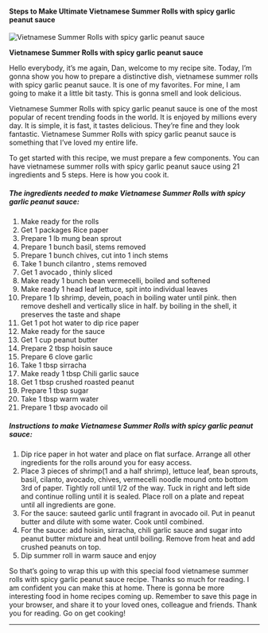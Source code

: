             

#### Steps to Make Ultimate Vietnamese Summer Rolls with spicy garlic peanut sauce

![Vietnamese Summer Rolls with spicy garlic peanut sauce](https://img-global.cpcdn.com/recipes/5423641799426048/751x532cq70/vietnamese-summer-rolls-with-spicy-garlic-peanut-sauce-recipe-main-photo.jpg)

**Vietnamese Summer Rolls with spicy garlic peanut sauce**

Hello everybody, it’s me again, Dan, welcome to my recipe site. Today, I’m gonna show you how to prepare a distinctive dish, vietnamese summer rolls with spicy garlic peanut sauce. It is one of my favorites. For mine, I am going to make it a little bit tasty. This is gonna smell and look delicious.

Vietnamese Summer Rolls with spicy garlic peanut sauce is one of the most popular of recent trending foods in the world. It is enjoyed by millions every day. It is simple, it is fast, it tastes delicious. They’re fine and they look fantastic. Vietnamese Summer Rolls with spicy garlic peanut sauce is something that I’ve loved my entire life.

To get started with this recipe, we must prepare a few components. You can have vietnamese summer rolls with spicy garlic peanut sauce using 21 ingredients and 5 steps. Here is how you cook it.

##### The ingredients needed to make Vietnamese Summer Rolls with spicy garlic peanut sauce:

1.  Make ready for the rolls
2.  Get 1 packages Rice paper
3.  Prepare 1 lb mung bean sprout
4.  Prepare 1 bunch basil, stems removed
5.  Prepare 1 bunch chives, cut into 1 inch stems
6.  Take 1 bunch cilantro , stems removed
7.  Get 1 avocado , thinly sliced
8.  Make ready 1 bunch bean vermecelli, boiled and softened
9.  Make ready 1 head leaf lettuce, spit into individual leaves
10.  Prepare 1 lb shrimp, devein, poach in boiling water until pink. then remove deshell and vertically slice in half. by boiling in the shell, it preserves the taste and shape
11.  Get 1 pot hot water to dip rice paper
12.  Make ready for the sauce
13.  Get 1 cup peanut butter
14.  Prepare 2 tbsp hoisin sauce
15.  Prepare 6 clove garlic
16.  Take 1 tbsp sirracha
17.  Make ready 1 tbsp Chili garlic sauce
18.  Get 1 tbsp crushed roasted peanut
19.  Prepare 1 tbsp sugar
20.  Take 1 tbsp warm water
21.  Prepare 1 tbsp avocado oil

##### Instructions to make Vietnamese Summer Rolls with spicy garlic peanut sauce:

1.  Dip rice paper in hot water and place on flat surface. Arrange all other ingredients for the rolls around you for easy access.
2.  Place 3 pieces of shrimp(1 and a half shrimp), lettuce leaf, bean sprouts, basil, cilanto, avocado, chives, vermecelli noodle mound onto bottom 3rd of paper. Tightly roll until 1/2 of the way. Tuck in right and left side and continue rolling until it is sealed. Place roll on a plate and repeat until all ingredients are gone.
3.  For the sauce: sauteed garlic until fragrant in avocado oil. Put in peanut butter and dilute with some water. Cook until combined.
4.  For the sauce: add hoisin, sirracha, chili garlic sauce and sugar into peanut butter mixture and heat until boiling. Remove from heat and add crushed peanuts on top.
5.  Dip summer roll in warm sauce and enjoy

So that’s going to wrap this up with this special food vietnamese summer rolls with spicy garlic peanut sauce recipe. Thanks so much for reading. I am confident you can make this at home. There is gonna be more interesting food in home recipes coming up. Remember to save this page in your browser, and share it to your loved ones, colleague and friends. Thank you for reading. Go on get cooking!

* * *
